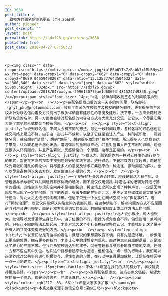 ```yaml
---
ID: 3630
post_title: >
  致校方的联名信签名更新（至4.26日晚）
author: pioneer
post_excerpt: ""
layout: post
permalink: https://sdxf28.gq/archives/3630
published: true
post_date: 2018-04-27 07:50:23
---
```

                                                                                                                  <p><img class="" data-croporisrc="https://mmbiz.qpic.cn/mmbiz_jpg/ialREb6YTs7zRsbk7xlMbRNyyA6ZbPknXFr6lTFuy7VQe9yCgexY22XTDfaBqNpGOKTZWa3ODP5LFlZw6YRwFjQ/0?wx_fmt=jpeg" data-cropx1="0" data-cropx2="662" data-cropy1="0" data-cropy2="8689.04659498208" data-ratio="13.125377643504532" data-s="300,640" data-src="" data-type="jpeg" data-w="662" style="width: 558px;height: 7324px;" src="https://sdxf26.gq/wp-content/uploads/2018/04/wxsync-2996130775ae1d60693f481524749830.jpeg"  /></p><p><span style="font-size: 14px;">注：按照邮箱收到签名的时间顺序排列</span></p><p><br  /></p><p>在联名信发出后的这一天多的时间里，联名邮箱（gfyt_pku@protonmail.com）收到了百余名在校师生及校友的联名邮件，更有很多师生及校友针对联名信内容及方式提出了很多详细且有建设性的意见及建议。接下来，一方面会随时更新联名信的名单，另一方面也会针对联名信的内容及方式与大家充分交流，让它以一个尽量汇集大家了意见的形式提交至校长信箱。</p><p><br  /></p><p style="text-align: justify;">说到联名信，不同人会有不同的想法。最近一段时间以来，各种各样的联名信也在社交网络上屡见不鲜，由于这一形式并不成熟，以至于它经常会让人产生一种刻板印象，一说到联名信，就会想到“请愿”，想到“施压”，想到很多激烈的“抗争”方式。所以很多人也向我表达了意见，认为联名信会激化矛盾，遭遇强烈的抵制与拒绝，并且对当事人产生不利的影响。这也是很多人怀有顾虑，并且产生紧张、反感情绪的一个原因，这都是正常的。</p><p><br  /></p><p style="text-align: justify;">我认为，联名信作为一种对公共事务进行参与的形式，需要在不断的探索中找到它最好的实践方法。进行联名，不是将双方对立起来，而是在较为紧张和混乱的舆论中，将尽量多人的意见及诉求汇集起来的一种途径，推动问题的解决，也可以尽量避免舆论失去方向，发生偏激且不妥的行为。</p><p><br  /></p><p style="text-align: justify;">一个良好的社会及舆论环境，应该是有活力有生机，让管理者与参与者可以共同进行有序协商的场所，而不能仅仅用混乱—稳定这样的逻辑对其进行简单的概括。网络空间与现实空间并不是相割裂的，舆论场上之所以出现了种种声音，一定是因为现实中出现了一定的问题。当下的舆论，有很多都是在针对北大，更不乏某些媒体对现实情况进行扭曲，对北大之名进行抨击和抹黑。但这不只是一个发生在网络空间上的“舆论事件”。进行“舆情治理”，也仅仅只能解决网络空间的表面问题。在这种情形下，解决问题的方式不应是回避与对声音进行抑制，而是让双方实现切实的交流，共同解决制度上或工作方法上的问题。</p><p><br  /></p><p style="text-align: justify;">北大说小很小，说大也很大。校领导以及普通师生身处其中，由于位置的不同，看她的视角也会不同。偏信则暗，兼听则明。只有让不同的看法汇集起来，才能对北大这个小社会拥有完整的认识，才能找到让这个属于所有人的共同体变得更好的方法。</p><p><br  /></p><p style="text-align: justify;">长辈们总是有这样的看法，就是说如果想要改变环境，只有先适应环境，一步步走上更高的位置，拥有更多的权力，才能让心中的理想变为现实。而这种意见背后的逻辑，正是承认了权力的严重不等。但我们希望校园达到的样子，就是管理者与参与者能够平等地交流，任何一方都不应在其中失位。也许这个目标看起来较为遥远，但相信在一点一滴的行动中，我们可以逐渐养成对公共事务进行积极参与、理性表达的习惯，在行动中变得更加成熟，让信任在校园中一点一点地建立。</p><p style="text-align: justify;"><br  /></p><p><span style="font-size: 15px;font-family: 宋体;">希望在我们的共同努力下，学校能变得更加美好。</span></p><p><br  /></p><p>查看联名信原文，请点击原文链接。希望大家的每一个签名，都是经过思考，严肃认真的。</p><p><br  /></p><p><span style="color: rgb(217, 33, 66);">希望大家多多扩散~</span></p>                  <blockquote><p>本篇文章来源于微信公众号:深约三尺</p></blockquote>